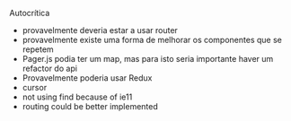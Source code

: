 Autocrítica

- provavelmente deveria estar a usar router
- provavelmente existe uma forma de melhorar os componentes que se repetem
- Pager.js podia ter um map, mas para isto seria importante haver um refactor do api
- Provavelmente poderia usar Redux
- cursor
- not using find because of ie11
- routing could be better implemented